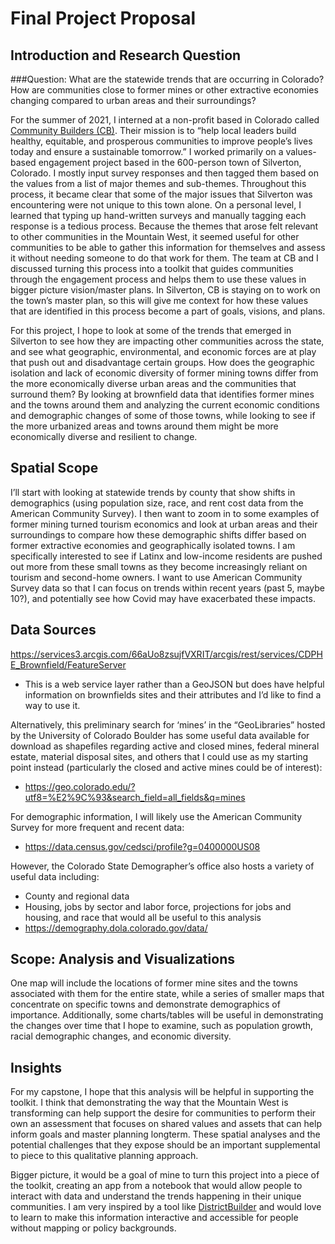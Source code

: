 
# Final Project Proposal

## Introduction and Research Question

###Question: 
What are the statewide trends that are occurring in Colorado? How are communities close to former mines or other extractive economies changing compared to urban areas and their surroundings?

For the summer of 2021, I interned at a non-profit based in Colorado called [Community Builders (CB)](https://communitybuilders.org/). Their mission is to “help local leaders build healthy, equitable, and prosperous communities to improve people’s lives today and ensure a sustainable tomorrow.” I worked primarily on a values-based engagement project based in the 600-person town of Silverton, Colorado. I mostly input survey responses and then tagged them based on the values from a list of major themes and sub-themes. Throughout this process, it became clear that some of the major issues that Silverton was encountering were not unique to this town alone. On a personal level, I learned that typing up hand-written surveys and manually tagging each response is a tedious process. Because the themes that arose felt relevant to other communities in the Mountain West, it seemed useful for other communities to be able to gather this information for themselves and assess it without needing someone to do that work for them. The team at CB and I discussed turning this process into a toolkit that guides communities through the engagement process and helps them to use these values in bigger picture vision/master plans. In Silverton, CB is staying on to work on the town’s master plan, so this will give me context for how these values that are identified in this process become a part of goals, visions, and plans. 

For this project, I hope to look at some of the trends that emerged in Silverton to see how they are impacting other communities across the state, and see what geographic, environmental, and economic forces are at play that push out and disadvantage certain groups. How does the geographic isolation and lack of economic diversity of former mining towns differ from the more economically diverse urban areas and the communities that surround them? By looking at brownfield data that identifies former mines and the towns around them and analyzing the current economic conditions and demographic changes of some of those towns, while looking to see if the more urbanized areas and towns around them might be more economically diverse and resilient to change.  

## Spatial Scope

I’ll start with looking at statewide trends by county that show shifts in demographics (using population size, race, and rent cost data from the American Community Survey). I then want to zoom in to some examples of former mining turned tourism economics and look at urban areas and their surroundings to compare how these demographic shifts differ based on former extractive economies and geographically isolated towns. I am specifically interested to see if Latinx and low-income residents are pushed out more from these small towns as they become increasingly reliant on tourism and second-home owners. I want to use American Community Survey data so that I can focus on trends within recent years (past 5, maybe 10?), and potentially see how Covid may have exacerbated these impacts.

## Data Sources

https://services3.arcgis.com/66aUo8zsujfVXRIT/arcgis/rest/services/CDPHE_Brownfield/FeatureServer
* This is a web service layer rather than a GeoJSON but does have helpful information on brownfields sites and their attributes and I’d like to find a way to use it.

Alternatively, this preliminary search for ‘mines’ in the “GeoLibraries” hosted by the University of Colorado Boulder has some useful data available for download as shapefiles regarding active and closed mines, federal mineral estate, material disposal sites, and others that I could use as my starting point instead (particularly the closed and active mines could be of interest):
* https://geo.colorado.edu/?utf8=%E2%9C%93&search_field=all_fields&q=mines

For demographic information, I will likely use the American Community Survey for more frequent and recent data: 
* https://data.census.gov/cedsci/profile?g=0400000US08 

However, the Colorado State Demographer’s office also hosts a variety of useful data including:
* County and regional data 
* Housing, jobs by sector and labor force, projections for jobs and housing, and race that would all be useful to this analysis 
* https://demography.dola.colorado.gov/data/

## Scope: Analysis and Visualizations

One map will include the locations of former mine sites and the towns associated with them for the entire state, while a series of smaller maps that concentrate on specific towns and demonstrate demographics of importance. Additionally, some charts/tables will be useful in demonstrating the changes over time that I hope to examine, such as population growth, racial demographic changes, and economic diversity.


## Insights 

For my capstone, I hope that this analysis will be helpful in supporting the toolkit. I think that demonstrating the way that the Mountain West is transforming can help support the desire for communities to perform their own an assessment that focuses on shared values and assets that can help inform goals and master planning longterm. These spatial analyses and the potential challenges that they expose should be an important supplemental to piece to this qualitative planning approach. 

Bigger picture, it would be a goal of mine to turn this project into a piece of the toolkit, creating an app from a notebook that would allow people to interact with data and understand the trends happening in their unique communities. I am very inspired by a tool like [DistrictBuilder](https://www.districtbuilder.org/) and would love to learn to make this information interactive and accessible for people without mapping or policy backgrounds.
